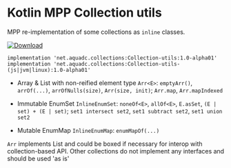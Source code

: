 
# Kotlin MPP Collection utils

MPP re-implementation of some collections as `inline` classes.

 [![Download](https://api.bintray.com/packages/miha-x64/maven/Collection-utils/images/download.svg) ](https://bintray.com/miha-x64/maven/Collection-utils/_latestVersion)
 ```
implementation 'net.aquadc.collections:Collection-utils:1.0-alpha01'
implementation 'net.aquadc.collections:Collection-utils-(js|jvm|linux):1.0-alpha01'
```

* Array & List with non-reified element type `Arr<E>`:
  `emptyArr()`, `arrOf(...)`, `arrOfNulls(size)`, `Arr(size, init)`; `Arr.map`, `Arr.mapIndexed`

* Immutable EnumSet `InlineEnumSet`:
  `noneOf<E>`, `allOf<E>`, `E.asSet`, `(E | set) + (E | set)`;
  `set1 intersect set2`, `set1 subtract set2`, `set1 union set2` 
  
* Mutable EnumMap `InlineEnumMap`:
  `enumMapOf(...)`


`Arr` implements List and could be boxed if necessary for interop with collection-based API.
Other collections do not implement any interfaces and should be used 'as is'
